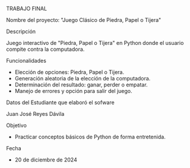 TRABAJO FINAL

Nombre del proyecto: "Juego Clásico de Piedra, Papel o Tijera"

Descripción

Juego interactivo de "Piedra, Papel o Tijera" en Python donde el usuario compite contra la computadora.

Funcionalidades
- Elección de opciones: Piedra, Papel o Tijera.
- Generación aleatoria de la elección de la computadora.
- Determinación del resultado: ganar, perder o empatar.
- Manejo de errores y opción para salir del juego.

Datos del Estudiante que elaboró el sofware

Juan José Reyes Dávila

Objetivo
- Practicar conceptos básicos de Python de forma entretenida.
  
Fecha
- 20 de diciembre de 2024
